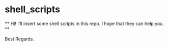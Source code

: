 # shell_scripts

** Hi! I'll insert some shell scripts in this repo. I hope that they can help you. ** 

Best Regards. 
